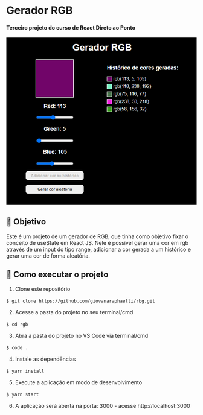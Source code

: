 # Gerador RGB

#### Terceiro projeto do curso de React Direto ao Ponto

![Resultado final do projeto](./src/images/projeto-final.png)

## 🎯 Objetivo

Este é um projeto de um gerador de RGB, que tinha como objetivo fixar o conceito de useState em React JS. Nele é possível gerar uma cor em rgb através de um input do tipo range, adicionar a cor gerada a um histórico e gerar uma cor de forma aleatória.

## 🚀 Como executar o projeto

1. Clone este repositório

`$ git clone https://github.com/giovanaraphaelli/rbg.git`

2. Acesse a pasta do projeto no seu terminal/cmd

`$ cd rgb`

3. Abra a pasta do projeto no VS Code via terminal/cmd

`$ code .`

4. Instale as dependências

`$ yarn install`

5. Execute a aplicação em modo de desenvolvimento

`$ yarn start`

6. A aplicação será aberta na porta: 3000 - acesse http://localhost:3000
